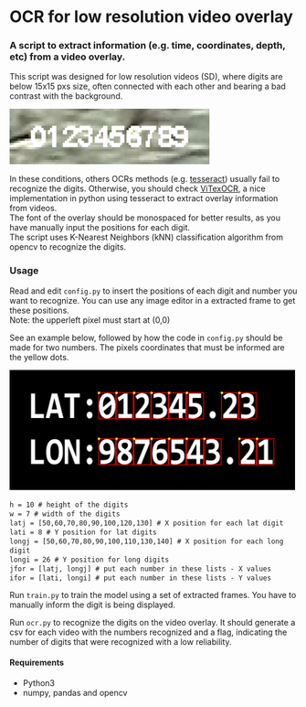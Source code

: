 # OCR for low resolution video overlay

### A script to extract information (e.g. time, coordinates, depth, etc) from a video overlay. 

This script was designed for low resolution videos (SD), where digits are below 15x15 pxs size, often connected with each other and bearing a bad contrast with the background.

<img alt="overlay example" src=./docs/overlay_example.png width="350">

In these conditions, others OCRs methods (e.g. [tesseract](https://github.com/tesseract-ocr/tesseract)) usually fail to recognize the digits. Otherwise, you should check [ViTexOCR](https://www.sciencebase.gov/catalog/item/58dd56ace4b02ff32c685954), a nice implementation in python using tesseract to extract overlay information from videos.<br>
The font of the overlay should be monospaced for better results, as you have manually input the positions for each digit.<br>
The script uses K-Nearest Neighbors (kNN) classification algorithm from opencv to recognize the digits.

### Usage

Read and edit `config.py` to insert the positions of each digit and number you want to recognize. You can use any image editor in a extracted frame to get these positions.<br>
Note: the upperleft pixel must start at (0,0)

See an example below, followed by how the code in `config.py` should be made for two numbers. The pixels coordinates that must be informed are the yellow dots.

<img src=./docs/overlay_example2.png width="500">

```
h = 10 # height of the digits 
w = 7 # width of the digits
latj = [50,60,70,80,90,100,120,130] # X position for each lat digit
lati = 8 # Y position for lat digits
longj = [50,60,70,80,90,100,110,130,140] # X position for each long digit
longi = 26 # Y position for long digits
jfor = [latj, longj] # put each number in these lists - X values
ifor = [lati, longi] # put each number in these lists - Y values
```

Run `train.py` to train the model using a set of extracted frames. You have to manually inform the digit is being displayed.

Run `ocr.py` to recognize the digits on the video overlay. It should generate a csv for each video with the numbers recognized and a flag, indicating the number of digits that were recognized with a low reliability.

#### Requirements
- Python3
- numpy, pandas and opencv
